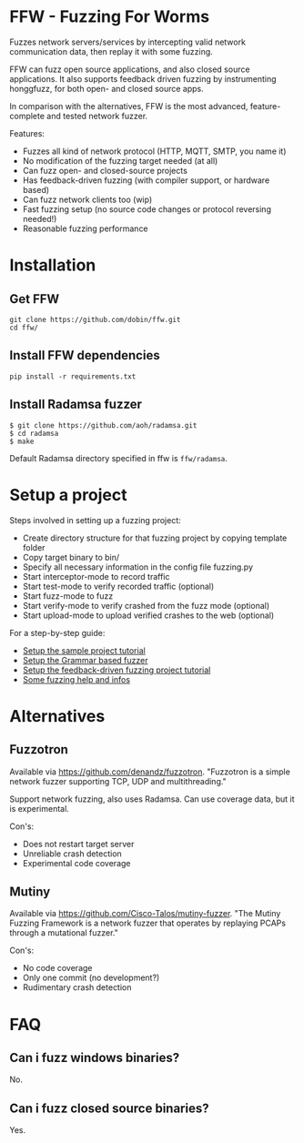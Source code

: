 # FFW - Fuzzing For Worms

Fuzzes network servers/services by intercepting valid network
communication data, then replay it with some fuzzing.

FFW can fuzz open source applications, and also closed
source applications. It also supports feedback driven fuzzing
by instrumenting honggfuzz, for both open- and closed source apps. 

In comparison with the alternatives, FFW is the most advanced, 
feature-complete and tested network fuzzer.

Features:
* Fuzzes all kind of network protocol (HTTP, MQTT, SMTP, you name it)
* No modification of the fuzzing target needed (at all)
* Can fuzz open- and closed-source projects
* Has feedback-driven fuzzing (with compiler support, or hardware based)
* Can fuzz network clients too (wip)
* Fast fuzzing setup (no source code changes or protocol reversing needed!)
* Reasonable fuzzing performance

# Installation

## Get FFW

```
git clone https://github.com/dobin/ffw.git
cd ffw/
```

## Install FFW dependencies

```
pip install -r requirements.txt
```

## Install Radamsa fuzzer

```
$ git clone https://github.com/aoh/radamsa.git
$ cd radamsa
$ make
```

Default Radamsa directory specified in ffw is `ffw/radamsa`.

# Setup a project

Steps involved in setting up a fuzzing project:

* Create directory structure for that fuzzing project by copying template folder
* Copy target binary to bin/
* Specify all necessary information in the config file fuzzing.py
* Start interceptor-mode to record traffic
* Start test-mode to verify recorded traffic (optional)
* Start fuzz-mode to fuzz
* Start verify-mode to verify crashed from the fuzz mode (optional)
* Start upload-mode to upload verified crashes to the web (optional)


For a step-by-step guide:
* [Setup the sample project tutorial](https://github.com/dobin/ffw/blob/master/docs/tutorial-sample-project.md)
* [Setup the Grammar based fuzzer](https://github.com/dobin/ffw/blob/master/docs/tutorial-grammar-based.md)
* [Setup the feedback-driven fuzzing project tutorial](https://github.com/dobin/ffw/blob/master/docs/tutorial-honggmode.md)
* [Some fuzzing help and infos](https://github.com/dobin/ffw/blob/master/docs/notes.md)

# Alternatives 

## Fuzzotron

Available via https://github.com/denandz/fuzzotron. "Fuzzotron is a simple network fuzzer supporting TCP, UDP and multithreading."

Support network fuzzing, also uses Radamsa. Can use coverage data, but it is experimental.

Con's:
* Does not restart target server
* Unreliable crash detection
* Experimental code coverage

## Mutiny

Available via https://github.com/Cisco-Talos/mutiny-fuzzer. "The Mutiny Fuzzing Framework is a network fuzzer that operates by replaying PCAPs through a mutational fuzzer."

Con's: 
* No code coverage
* Only one commit (no development?)
* Rudimentary crash detection

# FAQ

## Can i fuzz windows binaries?

No.

## Can i fuzz closed source binaries?

Yes.
